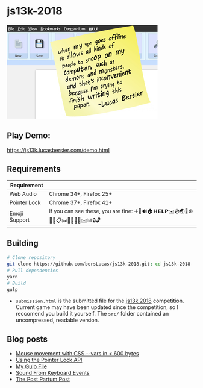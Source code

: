 # js13k-2018

<img src="https://raw.githubusercontent.com/bersLucas/js13k-2018/master/screenshot.jpg"/>

## Play Demo:

https://js13k.lucasbersier.com/demo.html

## Requirements
| Requirement | |
|-|-|
| Web Audio | Chrome 34+, Firefox 25+ |
| Pointer Lock | Chrome 37+, Firefox 41+ |
|Emoji Support|If you can see these, you are fine: &#x2795;&#x1F4F6;&#x1F50A;&#x1F3E0;&#x1D5DB;</u>&#x1D5D8;&#x1D5DF;&#x1D5E3;&#x2709;&#xFE0F;&#x1F4BF;&#x1F30F;&#x1F4DD;&#x267C;&#x1F4C4;&#x1F4BE;&#x1F4CB;&#x2702;&#xFE0F;&#x1F4DD;&#x1F480;&#x1F50E;&#x1F516;&#x2709;&#xFE0F;&#x1F4CA;&#x1F512;&#x1F513;|

## Building
```bash
# Clone repository
git clone https://github.com/bersLucas/js13k-2018.git; cd js13k-2018
# Pull dependencies
yarn
# Build
gulp
```

* `submission.html` is the submitted file for the [js13k 2018](https://js13kgames.com/submit) competition. Current game may have been updated since the competition, so I reccomend you build it yourself. The `src/` folder contained an uncompressed, readable version.

## Blog posts
* [Mouse movement with CSS --vars in < 600 bytes](https://github.com/bersLucas/js13k-2018/blob/master/blog/01%20-%20Mouse%20movement%20with%20CSS%20variables.md)
* [Using the Pointer Lock API](https://github.com/bersLucas/js13k-2018/blob/master/blog/02%20-%20Using%20the%20Pointer%20Lock%20API.md)
* [My Gulp File](https://github.com/bersLucas/js13k-2018/blob/master/blog/03%20-%20My%20gulp%20file%20and%20how%20I%20initalize%20a%20(game)%20project.md)
* [Sound From Keyboard Events](https://github.com/bersLucas/js13k-2018/blob/master/blog/04%20-%20Sound%20From%20Keyboard%20Events.md)
* [The Post Partum Post](https://github.com/bersLucas/js13k-2018/blob/master/blog/05%20-%20The%20Post-Partum%20Post.md)
